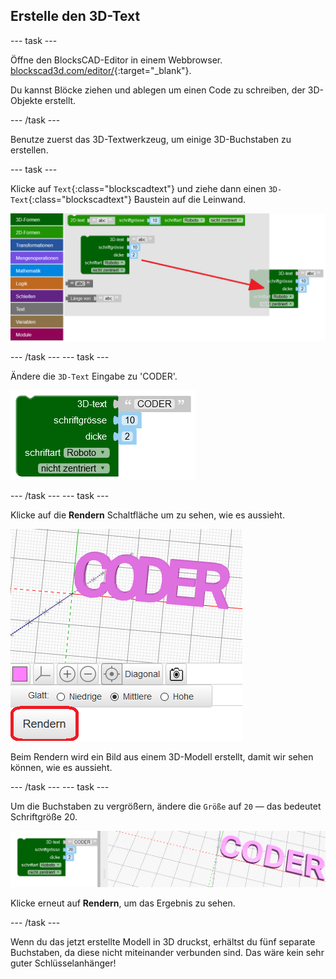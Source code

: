 ## Erstelle den 3D-Text

--- task ---

Öffne den BlocksCAD-Editor in einem Webbrowser. [blockscad3d.com/editor/](https://www.blockscad3d.com/editor/){:target="_blank"}.

Du kannst Blöcke ziehen und ablegen um einen Code zu schreiben, der 3D-Objekte erstellt.

--- /task ---

Benutze zuerst das 3D-Textwerkzeug, um einige 3D-Buchstaben zu erstellen.

--- task ---

Klicke auf `Text`{:class="blockscadtext"} und ziehe dann einen `3D-Text`{:class="blockscadtext"} Baustein auf die Leinwand.

![Screenshot](images/coder-canvas.png)

--- /task --- --- task ---

Ändere die `3D-Text` Eingabe zu 'CODER'.

![Screenshot](images/coder-coder.png)

--- /task --- --- task ---

Klicke auf die **Rendern** Schaltfläche um zu sehen, wie es aussieht.

![Screenshot](images/coder-render.png)

Beim Rendern wird ein Bild aus einem 3D-Modell erstellt, damit wir sehen können, wie es aussieht.

--- /task --- --- task ---

Um die Buchstaben zu vergrößern, ändere die `Größe` auf `20` — das bedeutet Schriftgröße 20.

![Screenshot](images/coder-bigger.png)

Klicke erneut auf **Rendern**, um das Ergebnis zu sehen.

--- /task ---

Wenn du das jetzt erstellte Modell in 3D druckst, erhältst du fünf separate Buchstaben, da diese nicht miteinander verbunden sind. Das wäre kein sehr guter Schlüsselanhänger!


	

	
	



 
